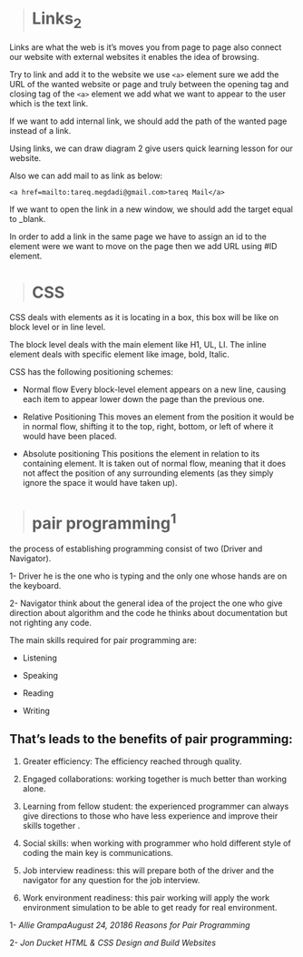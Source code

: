 
> # Links<sub>2
Links are what the web is it’s moves you from page to page also connect our website with external websites it enables the idea of browsing.

Try to link and add it to the website we use `<a>` element sure we add the URL of the wanted website or page and truly between the opening tag and closing tag of the `<a>` element we add what we want to appear to the user which is the text link.

If we want to add internal link, we should add the path of the wanted page instead of a link.

Using links, we can draw diagram 2 give users quick learning lesson for our website.

Also we can add mail to as link as below:

`<a href=mailto:tareq.megdadi@gmail.com>tareq Mail</a>`

If we want to open the link in a new window, we should add the target equal to _blank.

In order to add a link in the same page we have to assign an id to the element were we want to move on the page then we add URL using #ID element.

> # CSS

CSS deals with elements as it is locating in a box, this box will be like on block level or in line level.

The block level deals with the main element like H1, UL, LI.
The inline element deals with specific element like image, bold, Italic.

CSS has the following positioning schemes:
  * Normal flow
Every block-level element appears on a new line, causing each item to appear lower down the page than the previous one.

 * Relative Positioning
This moves an element from the position it would be in normal flow, shifting it to the top, right, bottom, or left of where it would have been placed.

 * Absolute positioning
This positions the element in relation to its containing element. It is taken out of normal flow, meaning that it does not affect the position of any surrounding elements (as they simply ignore the space it would have taken up).


> # pair programming<sup>1</sup>
the process of establishing programming consist of two (Driver and Navigator).

1- Driver he is the one who is typing and the only one whose hands are on the keyboard.

2- Navigator think about the general idea of the project the one who give direction about algorithm and the code he thinks about documentation but not righting any code.


The main skills required for pair programming are:

- Listening

- Speaking

- Reading

- Writing 

## That’s leads to the benefits of pair programming:

1. Greater efficiency:  The efficiency reached through quality.

1. Engaged collaborations: working together is much better than working alone.

1. Learning from fellow student: the experienced programmer can always give directions to those who have less experience and improve their skills together .

1. Social skills: when working with programmer who hold different style of coding the main key is communications.

1. Job interview readiness: this will prepare both of the driver and the navigator for any question for the job interview.

1. Work environment readiness: this pair working will apply the work environment simulation to be able to get ready for real environment. 

1- <cite> Allie GrampaAugust 24, 20186 Reasons for Pair Programming</cite>

2- <cite>Jon Ducket HTML & CSS Design and Build Websites </cite>